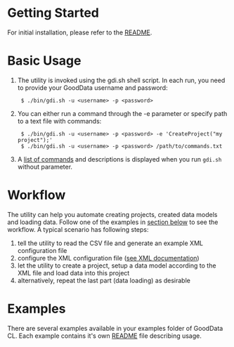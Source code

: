 # Getting Started

For initial installation, please refer to the [README](https://github.com/gooddata/GoodData-CL/blob/master/cli-distro/README.md).

# Basic Usage

1. The utility is invoked using the gdi.sh shell script. In each run, you need to provide your GoodData username and password:

        $ ./bin/gdi.sh -u <username> -p <password>

2. You can either run a command through the -e parameter or specify path to a text file with commands:

        $ ./bin/gdi.sh -u <username> -p <password> -e 'CreateProject("my project");'
        $ ./bin/gdi.sh -u <username> -p <password> /path/to/commands.txt

3. A [list of commands](https://github.com/gooddata/GoodData-CL/blob/master/cli-distro/doc/CLI.md) and descriptions is displayed when you run `gdi.sh` without parameter.

# Workflow

The utility can help you automate creating projects, created data models and loading data. Follow one of the examples in [section below](#examples) to see the workflow. A typical scenario has following steps:

1. tell the utility to read the CSV file and generate an example XML configuration file
2. configure the XML configuration file ([see XML documentation](https://github.com/gooddata/GoodData-CL/blob/master/cli-distro/doc/XML.md))
3. let the utility to create a project, setup a data model according to the XML file and load data into this project
4. alternatively, repeat the last part (data loading) as desirable

# Examples

There are several examples available in your examples folder of GoodData CL. Each example contains it's own [README](https://github.com/gooddata/GoodData-CL/blob/master/cli-distro/examples/README.md) file describing usage.
